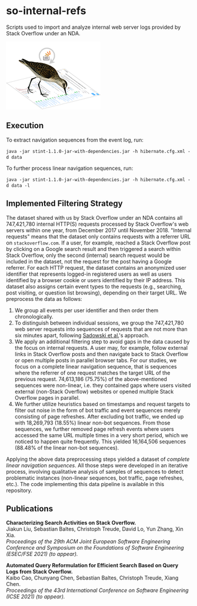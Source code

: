 # so-internal-refs
Scripts used to import and analyze internal web server logs provided by Stack Overflow under an NDA.

[![logo](doc/stint-logo_small.png "sting logo")](doc/stint-logo.png)

## Execution

To extract navigation sequences from the event log, run:

    java -jar stint-1.1.0-jar-with-dependencies.jar -h hibernate.cfg.xml -d data
    
To further process linear navigation sequences, run:

    java -jar stint-1.1.0-jar-with-dependencies.jar -h hibernate.cfg.xml -d data -l

## Implemented Filtering Strategy

The dataset shared with us by Stack Overflow under an NDA contains all  747,421,780 internal  HTTP(S)  requests processed by  Stack  Overflow's web servers within one year, from December  2017  until  November  2018. "Internal requests"  means that the dataset only contains requests with a  referrer  URL  on `stackoverflow.com`.  If a  user,  for example,  reached a Stack Overflow post by clicking on a Google search result and then triggered a search within Stack Overflow, only the second (internal) search request would be included in the dataset, not the request for the post having a Google referrer. For each HTTP request, the dataset contains an anonymized user identifier that represents logged-in registered users as well as users identified by a  browser cookie or users identified by their IP address. This dataset also assigns certain event types to the requests  (e.g.,  searching,  post visiting,  or question list browsing), depending on their target URL. We preprocess the data as follows:

1. We group all events per user identifier and then order them chronologically.
2. To distinguish between individual sessions,  we group the  747,421,780 web server requests into sequences of requests that are not more than six minutes apart,  following [Sadowski et al.](https://doi.org/10.1145/2786805.2786855)'s approach.
3. We apply an additional filtering step to avoid gaps in the data caused by the focus on internal requests. A user may, for example, follow external links in Stack Overflow posts and then navigate back to Stack Overflow or open multiple posts in parallel browser tabs. For our studies, we focus on a complete linear navigation sequence, that is sequences where the referrer of one request matches the target  URL  of the previous request. 74,613,186 (75.75%) of the above-mentioned sequences were non-linear, i.e. they contained gaps where users visited external (non-Stack Overflow) websites or opened multiple Stack Overflow pages in parallel.
4. We further utilize heuristics based on timestamps and request targets to filter out noise in the form of bot traffic and event sequences merely consisting of page refreshes. After excluding bot traffic, we ended up with 18,269,793 (18.55%) linear non-bot sequences. From those sequences, we further removed page refresh events where users accessed the same URL multiple times in a very short period, which we noticed to happen quite frequently. This yielded 16,164,506 sequences (88.48% of the linear non-bot sequences).

Applying the above data preprocessing steps yielded a dataset of *complete linear navigation sequences*. All those steps were developed in an iterative process, involving qualitative analysis of samples of sequences to detect problematic instances (non-linear sequences, bot traffic, page refreshes, etc.). The code implementing this data pipeline is available in this repository.

## Publications

**Characterizing Search Activities on Stack Overflow.**<br/>
Jiakun Liu, Sebastian Baltes, Christoph Treude, David Lo, Yun Zhang, Xin Xia.<br/>
*Proceedings of the 29th ACM Joint European Software Engineering Conference and Symposium on the Foundations of Software Engineering (ESEC/FSE 2021) (to appear).*

**Automated Query Reformulation for Efficient Search Based on Query Logs from Stack Overflow.**<br/>
Kaibo Cao, Chunyang Chen, Sebastian Baltes, Christoph Treude, Xiang Chen.<br/>
*Proceedings of the 43rd International Conference on Software Engineering (ICSE 2021) (to appear).*

